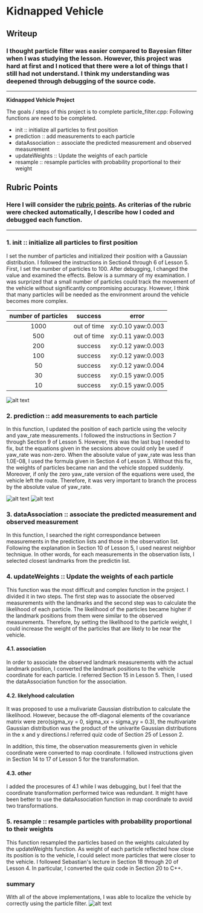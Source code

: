 # **Kidnapped Vehicle**

## Writeup

### I thought particle filter was easier compared to Bayesian filter when I was studying the lesson. However, this project was hard at first and I noticed that there were a lot of things that I still had not understand. I think my understanding was deepened through debugging of the source code.

---

**Kidnapped Vehicle Project**

The goals / steps of this project is to complete particle_filter.cpp:
Following functions are need to be completed.
* init :: initialize all particles to first position
* prediction :: add measurements to each particle
* dataAssociation :: associate the predicted measurement and observed measurement
* updateWeights :: Update the weights of each particle
* resample :: resample particles with probability proportional to their weight


[//]: # (Image References)

[image1]: ./writeup/1_init_01.jpg "out of time error"
[image2]: ./writeup/2_pred_01.jpg "vehicle stopped"
[image3]: ./writeup/2_pred_02.jpg "vehicle move away"
[image4]: ./writeup/6_success_01.jpg "successfully finished"

## Rubric Points
### Here I will consider the [rubric points](https://review.udacity.com/#!/rubrics/747/view). As criterias of the rubric were checked automatically, I describe how I coded and debugged each function.  

---
### 1. init :: initialize all particles to first position

I set the number of particles and initialized their position with a Gaussian distribution. I followed the instructions in Section4 through 6 of Lesson 5.
First, I set the number of particles to 100. After debugging, I changed the value and examined the effects.
Below is a summary of my examination. I was surprized that a small number of particles could track the movement of the vehicle without significantly compromising accuracy. However, I think that many particles will be needed as the environment around the vehicle becomes more complex.  

|  number of particles |   success   |     error         |
|:--------------------:|:-----------:|:-----------------:|
|         1000         | out of time | xy:0.10 yaw:0.003 |
|          500         | out of time | xy:0.11 yaw:0.003 |
|          200         |   success   | xy:0.12 yaw:0.003 |
|          100         |   success   | xy:0.12 yaw:0.003 |
|           50         |   success   | xy:0.12 yaw:0.004 |
|           30         |   success   | xy:0.15 yaw:0.005 |
|           10         |   success   | xy:0.15 yaw:0.005 |

![alt text][image1]

### 2. prediction :: add measurements to each particle
In this function, I updated the position of each particle using the velocity and yaw_rate measurements. I followed the instructions in Section 7 through Section 9 of Lesson 5.
However, this was the last bug I needed to fix, but the equations given in the secsions above could only be used if yaw_rate was non-zero. When the absolute value of yaw_rate was less than 1.0E-08, I used the formula given in Section 4 of Lesson 3. Without this fix, the weights of particles became nan and the vehicle stopped suddenly. Moreover, if only the zero yaw_rate version of the equations were used, the vehicle left the route. Therefore, it was very important to branch the process by the absolute value of yaw_rate.

![alt text][image2]
![alt text][image3]

### 3. dataAssociation :: associate the predicted measurement and observed measurement
In this function, I searched the right correspondance between measurements in the prediction lists and those in the observation list. Following the explanation in Section 10 of Lesson 5, I used nearest neighbor technique. In other words, for each measurements in the observation lists, I selected closest landmarks from the predictin list.

### 4. updateWeights :: Update the weights of each particle
This function was the most difficult and complex function in the project. I divided it in two steps. The first step was to associate the observed measurements with the landmarks and the second step was to calculate the  likelihood of each particle. The likelihood of the particles became higher if the landmark positions from them were similar to the observed measurements. Therefore, by setting the likelihood to the particle weight, I could increase the weight of the particles that are likely to be near the vehicle.

#### 4.1. association
In order to associate the observed landmark measurements with the actual landmark position, I converted the landmark positions to the vehicle coordinate for each particle. I referred Section 15 in Lesson 5. Then, I used the dataAssociation function for the association.

#### 4.2. likelyhood calculation
It was proposed to use a mulivariate Gaussian distribution to calculate the likelihood. However, because the off-diagonal elements of the covariance matrix were zero(sigma_xy = 0, sigma_xx = sigma_yy = 0.3), the multivariate Gaussian distribution was the product of the univarite Gaussian distributions in the x and y directions.I referred quiz code of Section 25 of Lesson 2.

In addition, this time, the observation measurements given in vehicle coordinate were converted to map coordinate. I followed instructions given in Section 14 to 17 of Lesson 5 for the transformation.

#### 4.3. other
I added the procesures of 4.1 while I was debugging, but I feel that the coordinate transformation performed twice was redundant. It might have been better to use the dataAssociation function in map coordinate to avoid two transformations.

### 5. resample :: resample particles with probability proportional to their weights
This function resampled the particles based on the weights calculated by the updateWeights function. As weight of each particle reflected how close its position is to the vehicle, I could select more particles that were closer to the vehicle. I followed Sebastian's lecture in Section 18 through 20 of Lesson 4. In particular, I converted the quiz code in Section 20 to C++.

### summary
With all of the above implementations, I was able to localize the vehicle by correctly using the particle  filter.
![alt text][image4]
